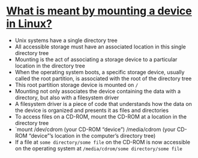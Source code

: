 # [What is meant by mounting a device in Linux?](https://unix.stackexchange.com/questions/3192/what-is-meant-by-mounting-a-device-in-linux/3194#3194)
* Unix systems have a single directory tree
* All accessible storage must have an associated location in this single directory tree
* Mounting is the act of associating a storage device to a particular location in the directory tree
* When the operating system boots, a specific storage device, usually called the root partition, is associated with the root of the directory tree
* This root partition storage device is mounted on `/`
* Mounting not only associates the device containing the data with a directory, but also with a filesystem driver
* A filesystem driver is a piece of code that understands how the data on the device is organized and presents it as files and directories
* To access files on a CD-ROM, mount the CD-ROM at a location in the directory tree
* `mount /dev/cdrom (your CD-ROM “device”) /media/cdrom (your CD-ROM “device”’s location in the computer’s directory tree)
* If a file at `some directory/some file` on the CD-ROM is now accessible on the operating system at `/media/cdrom/some directory/some file`
